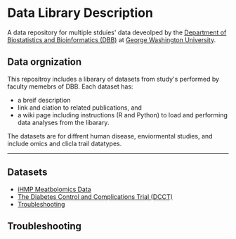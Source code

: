 # Data Library Description #

A data repository for multiple stduies' data deveolped by the [Department of Biostatistics and Bioinformatics (DBB)](https://publichealth.gwu.edu/departments/biostatistics-and-bioinformatics) at [George Washington University](https://www.gwu.edu/). 

## Data orgnization ##
This repositroy includes a libarary of datasets from study's performed by faculty memebrs of DBB. 
Each dataset has:
* a breif description
* link and ciation to related publications, and
* a wiki page including instructions (R and Python) to load and performing data analyses from the libarary. 

The datasets are for diffrent human disease, enviormental studies, and include omics and clicla trail datatypes. 

--------------------------------------------

## Datasets ##

* [iHMP Meatbolomics Data](https://github.com/gwcbi/Data_Library/wiki/iHMP)
* [The Diabetes Control and Complications Trial (DCCT)](https://github.com/gwcbi/Data_Library/wiki/The-Diabetes-Control-and-Complications-Trial-(DCCT))
* [Troubleshooting](#troubleshooting)

## Troubleshooting ##
 

